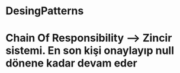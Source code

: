 # DesingPatterns
# Chain Of Responsibility --> Zincir sistemi. En son kişi onaylayıp null dönene kadar devam eder
